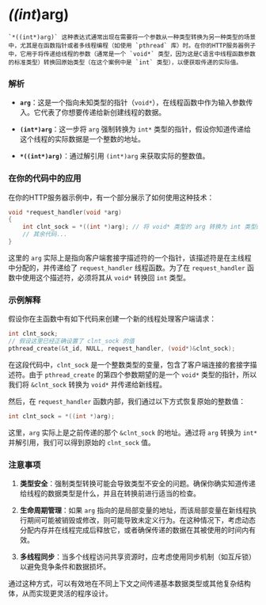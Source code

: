 # *((int*)arg)

	`*((int*)arg)` 这种表达式通常出现在需要将一个参数从一种类型转换为另一种类型的场景中，尤其是在函数指针或者多线程编程（如使用 `pthread` 库）时。在你的HTTP服务器例子中，它用于将传递给线程的参数（通常是一个 `void*` 类型，因为这是C语言中线程函数参数的标准类型）转换回原始类型（在这个案例中是 `int` 类型），以便获取传递的实际值。

### 解析

- **`arg`**：这是一个指向未知类型的指针（`void*`），在线程函数中作为输入参数传入。它代表了你想要传递给新创建线程的数据。
  
- **`(int*)arg`**：这一步将 `arg` 强制转换为 `int*` 类型的指针，假设你知道传递给这个线程的实际数据是一个整数的地址。

- **`*((int*)arg)`**：通过解引用 `(int*)arg` 来获取实际的整数值。

### 在你的代码中的应用

在你的HTTP服务器示例中，有一个部分展示了如何使用这种技术：

```c
void *request_handler(void *arg)
{
    int clnt_sock = *((int *)arg); // 将 void* 类型的 arg 转换为 int 类型的套接字描述符
    // 其余代码...
}
```

这里的 `arg` 实际上是指向客户端套接字描述符的一个指针，该描述符是在主线程中分配的，并传递给了 `request_handler` 线程函数。为了在 `request_handler` 函数中使用这个描述符，必须将其从 `void*` 转换回 `int` 类型。

### 示例解释

假设你在主函数中有如下代码来创建一个新的线程处理客户端请求：

```c
int clnt_sock;
// 假设这里已经正确设置了 clnt_sock 的值
pthread_create(&t_id, NULL, request_handler, (void*)&clnt_sock);
```

在这段代码中，`clnt_sock` 是一个整数类型的变量，包含了客户端连接的套接字描述符。由于 `pthread_create` 的第四个参数期望的是一个 `void*` 类型的指针，所以我们将 `&clnt_sock` 转换为 `void*` 并传递给新线程。

然后，在 `request_handler` 函数内部，我们通过以下方式恢复原始的整数值：

```c
int clnt_sock = *((int *)arg);
```

这里，`arg` 实际上是之前传递的那个 `&clnt_sock` 的地址。通过将 `arg` 转换为 `int*` 并解引用，我们可以得到原始的 `clnt_sock` 值。

### 注意事项

1. **类型安全**：强制类型转换可能会导致类型不安全的问题。确保你确实知道传递给线程的数据类型是什么，并且在转换前进行适当的检查。

2. **生命周期管理**：如果 `arg` 指向的是局部变量的地址，而该局部变量在新线程执行期间可能被销毁或修改，则可能导致未定义行为。在这种情况下，考虑动态分配内存并在线程完成后释放它，或者确保传递的数据在其被使用的时间内有效。

3. **多线程同步**：当多个线程访问共享资源时，应考虑使用同步机制（如互斥锁）以避免竞争条件和数据损坏。

通过这种方式，可以有效地在不同上下文之间传递基本数据类型或其他复杂结构体，从而实现更灵活的程序设计。